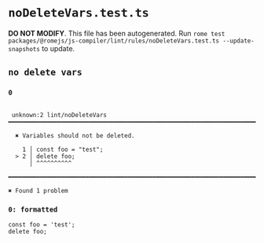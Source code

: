 # `noDeleteVars.test.ts`

**DO NOT MODIFY**. This file has been autogenerated. Run `rome test packages/@romejs/js-compiler/lint/rules/noDeleteVars.test.ts --update-snapshots` to update.

## `no delete vars`

### `0`

```

 unknown:2 lint/noDeleteVars ━━━━━━━━━━━━━━━━━━━━━━━━━━━━━━━━━━━━━━━━━━━━━━━━━━━━━━━━━━━━━━━━━━━━━━━

  ✖ Variables should not be deleted.

    1 │ const foo = "test";
  > 2 │ delete foo;
      │ ^^^^^^^^^^

━━━━━━━━━━━━━━━━━━━━━━━━━━━━━━━━━━━━━━━━━━━━━━━━━━━━━━━━━━━━━━━━━━━━━━━━━━━━━━━━━━━━━━━━━━━━━━━━━━━━

✖ Found 1 problem

```

### `0: formatted`

```
const foo = 'test';
delete foo;

```
